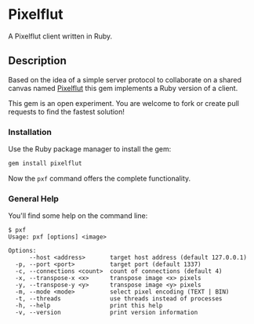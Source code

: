 # Pixelflut

A Pixelflut client written in Ruby.

## Description

Based on the idea of a simple server protocol to collaborate on a shared canvas named [Pixelflut](https://cccgoe.de/wiki/Pixelflut) this gem implements a Ruby version of a client.

This gem is an open experiment. You are welcome to fork or create pull requests to find the fastest solution!

### Installation

Use the Ruby package manager to install the gem:

```sh
gem install pixelflut
```

Now the `pxf` command offers the complete functionality.

### General Help

You'll find some help on the command line:

```
$ pxf
Usage: pxf [options] <image>

Options:
      --host <address>       target host address (default 127.0.0.1)
  -p, --port <port>          target port (default 1337)
  -c, --connections <count>  count of connections (default 4)
  -x, --transpose-x <x>      transpose image <x> pixels
  -y, --transpose-y <y>      transpose image <y> pixels
  -m, --mode <mode>          select pixel encoding (TEXT | BIN)
  -t, --threads              use threads instead of processes
  -h, --help                 print this help
  -v, --version              print version information

```
